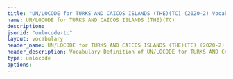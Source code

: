 ```yaml
---
title: "UN/LOCODE for TURKS AND CAICOS ISLANDS (THE)(TC) (2020-2) Vocabulary"
name: UN/LOCODE for TURKS AND CAICOS ISLANDS (THE)(TC) 
description: 
jsonid: "unlocode-tc"
layout: vocabulary
header_name: UN/LOCODE for TURKS AND CAICOS ISLANDS (THE)(TC) (2020-2) JSON-LD Vocabulary
header_description: Vocabulary Definition of UN/LOCODE for TURKS AND CAICOS ISLANDS (THE)(TC) (2020-2) semantics in HTML format. JSON-LD format is available at [unlocode-tc.jsonld](/vocabulary/unlocode-tc.jsonld)
type: unlocode
options:
---
```

